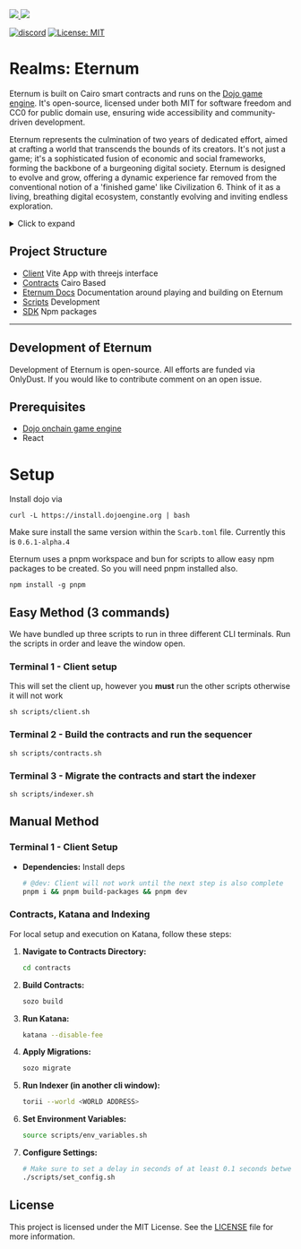 <a href="https://twitter.com/lootrealms">
<img src="https://img.shields.io/twitter/follow/lootrealms?style=social"/>
</a>
<a href="https://twitter.com/BibliothecaDAO">
<img src="https://img.shields.io/twitter/follow/BibliothecaDAO?style=social"/>
</a>

[![discord](https://img.shields.io/badge/join-bibliothecadao-black?logo=discord&logoColor=white)](https://discord.gg/realmsworld)
[![License: MIT](https://img.shields.io/badge/License-MIT-blue.svg)](https://opensource.org/licenses/MIT)

# Realms: Eternum

Eternum is built on Cairo smart contracts and runs on the [Dojo game engine](https://dojoengine.org). It's open-source,
licensed under both MIT for software freedom and CC0 for public domain use, ensuring wide accessibility and
community-driven development.

Eternum represents the culmination of two years of dedicated effort, aimed at crafting a world that transcends the
bounds of its creators. It's not just a game; it's a sophisticated fusion of economic and social frameworks, forming the
backbone of a burgeoning digital society. Eternum is designed to evolve and grow, offering a dynamic experience far
removed from the conventional notion of a 'finished game' like Civilization 6. Think of it as a living, breathing
digital ecosystem, constantly evolving and inviting endless exploration.

<details>
<summary> Click to expand</summary>

### L3 Network

Eternum will exist on the Realms World L3 network. Read the documentation here: [dev](https://dev.realms.world/)

### Open World Philosophy

Emphasizing the concept of a truly Autonomous World is pivotal. In our vision, it must embody two key characteristics:
radical openness and persistence. But what exactly does this entail? Let's delve into both theoretical and mechanical
perspectives.

From a theoretical standpoint, radical openness signifies an inclusive world accessible to everyone. This openness
transcends traditional barriers - there are no gatekeepers, no singular entities exerting control. Instead, it's a space
where anyone can contribute, build, and actively participate without restrictions.

Mechanically, radical openness is reflected in the flexibility and adaptability of the world's underlying structures.
The contracts that define this world are not rigid; they are designed to be extended, forked, and maintained by anyone
with the willingness and capability to do so.

Envision Eternum as akin to the original cellular structure in a primordial soup. Over time, this basic form dissolves,
giving rise to a more complex organism. Eternum is the genesis, the starting point from which an intricate and expansive
world emerges, constantly evolving and reshaping itself in response to the contributions and interactions of its
inhabitants.

</details>

## Project Structure

- [Client](./client) Vite App with threejs interface
- [Contracts](./contracts) Cairo Based
- [Eternum Docs](./eternum-docs) Documentation around playing and building on Eternum
- [Scripts](./scripts) Development
- [SDK](./sdk) Npm packages

---

## Development of Eternum

Development of Eternum is open-source. All efforts are funded via OnlyDust. If you would like to contribute comment on
an open issue.

## Prerequisites

- [Dojo onchain game engine](https://book.dojoengine.org)
- React

# Setup

Install dojo via

`curl -L https://install.dojoengine.org | bash`

Make sure install the same version within the `Scarb.toml` file. Currently this is `0.6.1-alpha.4`

Eternum uses a pnpm workspace and bun for scripts to allow easy npm packages to be created. So you will need pnpm
installed also.

`npm install -g pnpm`

## Easy Method (3 commands)

We have bundled up three scripts to run in three different CLI terminals. Run the scripts in order and leave the window
open.

### Terminal 1 - Client setup

This will set the client up, however you **must** run the other scripts otherwise it will not work

```
sh scripts/client.sh
```

### Terminal 2 - Build the contracts and run the sequencer

```
sh scripts/contracts.sh
```

### Terminal 3 - Migrate the contracts and start the indexer

```
sh scripts/indexer.sh
```

## Manual Method

### Terminal 1 - Client Setup

- **Dependencies:** Install deps
  ```bash
  # @dev: Client will not work until the next step is also complete
  pnpm i && pnpm build-packages && pnpm dev
  ```

### Contracts, Katana and Indexing

For local setup and execution on Katana, follow these steps:

1. **Navigate to Contracts Directory:**
   ```bash
   cd contracts
   ```
2. **Build Contracts:**
   ```bash
   sozo build
   ```
3. **Run Katana:**
   ```bash
   katana --disable-fee
   ```
4. **Apply Migrations:**
   ```bash
   sozo migrate
   ```
5. **Run Indexer (in another cli window):**
   ```bash
   torii --world <WORLD ADDRESS>
   ```
6. **Set Environment Variables:**
   ```bash
   source scripts/env_variables.sh
   ```
7. **Configure Settings:**

   ```bash
   # Make sure to set a delay in seconds of at least 0.1 seconds between each transaction
   ./scripts/set_config.sh
   ```

## License

This project is licensed under the MIT License. See the [LICENSE](LICENSE) file for more information.
